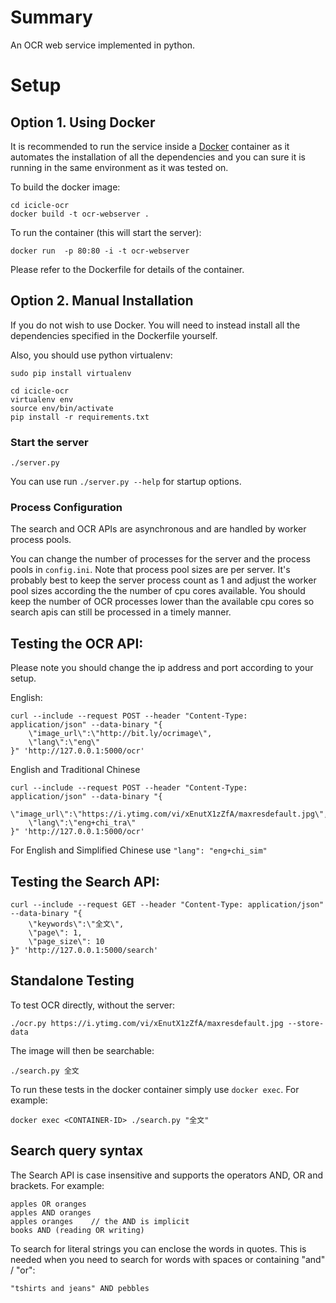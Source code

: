 # Summary

An OCR web service implemented in python.

# Setup

## Option 1. Using Docker 

It is recommended to run the service inside a [Docker](#https://www.docker.com) container as it automates the installation of all the dependencies and you can sure it is running in the same environment as it was tested on.

To build the docker image:
	
	cd icicle-ocr
	docker build -t ocr-webserver .

To run the container (this will start the server):
	
	docker run  -p 80:80 -i -t ocr-webserver 

Please refer to the Dockerfile for details of the container.

## Option 2. Manual Installation

If you do not wish to use Docker. You will need to instead install all the dependencies specified in the Dockerfile yourself.

Also, you should use python virtualenv:
	
	sudo pip install virtualenv
	
	cd icicle-ocr
	virtualenv env
	source env/bin/activate
	pip install -r requirements.txt


### Start the server

	./server.py

You can use run `./server.py --help` for startup options.


### Process Configuration

The search and OCR APIs are asynchronous and are handled by worker process pools. 

You can change the number of processes for the server and the process pools in `config.ini`. 
Note that  process pool sizes are per server. It's probably best to keep the server process count as 1 and adjust the worker pool sizes according the the number of cpu cores available. 
You should keep the number of OCR processes lower than the available cpu cores so search apis can still be processed in a timely manner.


## Testing the OCR API:

Please note you should change the ip address and port according to your setup.

English:
	
	curl --include --request POST --header "Content-Type: application/json" --data-binary "{  
	    \"image_url\":\"http://bit.ly/ocrimage\",
	    \"lang\":\"eng\"
	}" 'http://127.0.0.1:5000/ocr'


English and Traditional Chinese 

	curl --include --request POST --header "Content-Type: application/json" --data-binary "{  
	    \"image_url\":\"https://i.ytimg.com/vi/xEnutX1zZfA/maxresdefault.jpg\",
	    \"lang\":\"eng+chi_tra\"
	}" 'http://127.0.0.1:5000/ocr'


For English and Simplified Chinese use `"lang": "eng+chi_sim"`

## Testing the Search API:

	curl --include --request GET --header "Content-Type: application/json" --data-binary "{  
	    \"keywords\":\"全文\",
	    \"page\": 1,
	    \"page_size\": 10
	}" 'http://127.0.0.1:5000/search'


## Standalone Testing

To test OCR directly, without the server:

	./ocr.py https://i.ytimg.com/vi/xEnutX1zZfA/maxresdefault.jpg --store-data

The image will then be searchable:

	./search.py 全文
	
To run these tests in the docker container simply use `docker exec`. For example:

	docker exec <CONTAINER-ID> ./search.py "全文"

## Search query syntax

The Search API is case insensitive and supports the operators AND, OR and brackets. For example:  
	
	apples OR oranges
    apples AND oranges
    apples oranges    // the AND is implicit
    books AND (reading OR writing)

To search for literal strings you can enclose the words in quotes. This is needed when you need to search for words with spaces or containing "and" / "or":

	"tshirts and jeans" AND pebbles  
